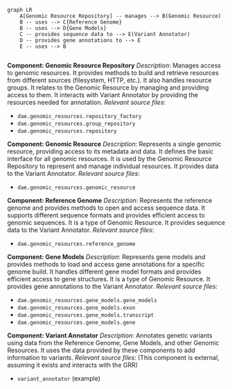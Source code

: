 ```mermaid
graph LR
    A[Genomic Resource Repository] -- manages --> B(Genomic Resource)
    B -- uses --> C{Reference Genome}
    B -- uses --> D{Gene Models}
    C -- provides sequence data to --> E(Variant Annotator)
    D -- provides gene annotations to --> E
    E -- uses --> B


```

**Component: Genomic Resource Repository**
*Description*: Manages access to genomic resources. It provides methods to build and retrieve resources from different sources (filesystem, HTTP, etc.). It also handles resource groups. It relates to the Genomic Resource by managing and providing access to them. It interacts with Variant Annotator by providing the resources needed for annotation.
*Relevant source files*:
- `dae.genomic_resources.repository_factory`
- `dae.genomic_resources.group_repository`
- `dae.genomic_resources.repository`

**Component: Genomic Resource**
*Description*: Represents a single genomic resource, providing access to its metadata and data. It defines the basic interface for all genomic resources. It is used by the Genomic Resource Repository to represent and manage individual resources. It provides data to the Variant Annotator.
*Relevant source files*:
- `dae.genomic_resources.genomic_resource`

**Component: Reference Genome**
*Description*: Represents the reference genome and provides methods to open and access sequence data. It supports different sequence formats and provides efficient access to genomic sequences. It is a type of Genomic Resource. It provides sequence data to the Variant Annotator.
*Relevant source files*:
- `dae.genomic_resources.reference_genome`

**Component: Gene Models**
*Description*: Represents gene models and provides methods to load and access gene annotations for a specific genome build. It handles different gene model formats and provides efficient access to gene structures. It is a type of Genomic Resource. It provides gene annotations to the Variant Annotator.
*Relevant source files*:
- `dae.genomic_resources.gene_models.gene_models`
- `dae.genomic_resources.gene_models.exon`
- `dae.genomic_resources.gene_models.transcript`
- `dae.genomic_resources.gene_models.gene`

**Component: Variant Annotator**
*Description*: Annotates genetic variants using data from the Reference Genome, Gene Models, and other Genomic Resources. It uses the data provided by these components to add information to variants.
*Relevant source files*: (This component is external, assuming it exists and interacts with the GRR)
- `variant_annotator` (example)
